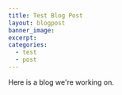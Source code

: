 ```yaml
---
title: Test Blog Post
layout: blogpost
banner_image:
excerpt:
categories:
  - test
  - post
---
```


Here is a blog we're working on.